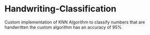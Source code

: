 # Handwriting-Classification
Custom implementation of KNN Algorithm to classify numbers that are handwritten 
the custom algorithm has an accuracy of 95%
